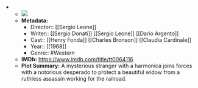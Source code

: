 - 
    - ![](https://m.media-amazon.com/images/M/MV5BODQ3NDExOGYtMzI3Mi00NWRlLTkwNjAtNjc4MDgzZGJiZTA1XkEyXkFqcGdeQXVyMjUzOTY1NTc@._V1_SX300.jpg)  
    - **Metadata:**
        - Director:: [[Sergio Leone]]
        - Writer:: [[Sergio Donati]] [[Sergio Leone]] [[Dario Argento]]
        - Cast:: [[Henry Fonda]] [[Charles Bronson]] [[Claudia Cardinale]]
        - Year:: [[1968]]
        - Genre:: #Western
    - **IMDb:** https://www.imdb.com/title/tt0064116
    - **Plot Summary:** A mysterious stranger with a harmonica joins forces with a notorious desperado to protect a beautiful widow from a ruthless assassin working for the railroad.
